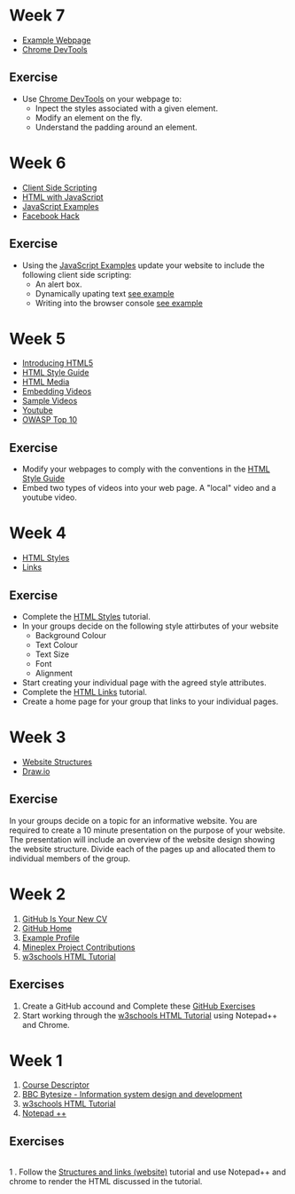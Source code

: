 # Week 7

* [Example Webpage](https://gist.github.com/Haxoras/7990467)
* [Chrome DevTools](https://developers.google.com/web/tools/chrome-devtools/beginners/html)

## Exercise 

* Use [Chrome DevTools](https://developers.google.com/web/tools/chrome-devtools/beginners/html) on your webpage to:
	* Inpect the styles associated with a given element.
	* Modify an element on the fly.
	* Understand the padding around an element.

# Week 6

* [Client Side Scripting](https://www.bbc.com/bitesize/guides/ztj2xnb/revision/1)
* [HTML with JavaScript](https://www.w3schools.com/html/html_scripts.asp)
* [JavaScript Examples](https://www.w3schools.com/js/js_examples.asp)
* [Facebook Hack](https://slate.com/technology/2018/10/facebook-hack-security-breach-50-million-accounts.html)

## Exercise

* Using the [JavaScript Examples](https://www.w3schools.com/js/js_examples.asp) update your website to include the following client side scripting:
	* An alert box.
	* Dynamically upating text [see example](https://www.w3schools.com/js/tryit.asp?filename=tryjs_intro_style)
	* Writing into the browser console [see example](https://www.w3schools.com/js/tryit.asp?filename=tryjs_output_dom)

# Week 5

* [Introducing HTML5](https://www.w3schools.com/Html/html5_intro.asp)
* [HTML Style Guide](https://www.w3schools.com/Html/html5_syntax.asp)
* [HTML Media](https://www.w3schools.com/Html/html_media.asp)
* [Embedding Videos](https://www.w3schools.com/Html/html5_video.asp)
* [Sample Videos](https://www.sample-videos.com/)
* [Youtube](https://www.w3schools.com/Html/html_youtube.asp)
* [OWASP Top 10](https://www.greycampus.com/blog/information-security/owasp-top-vulnerabilities-in-web-applications)

## Exercise

* Modify your webpages to comply with the conventions in the [HTML Style Guide](https://www.w3schools.com/Html/html5_syntax.asp)
* Embed two types of videos into your web page. A "local" video and a youtube video.


# Week 4

* [HTML Styles](https://www.w3schools.com/html/html_styles.asp)
* [Links](https://www.w3schools.com/html/html_links.asp)

## Exercise

* Complete the [HTML Styles](https://www.w3schools.com/html/html_styles.asp) tutorial.
* In your groups decide on the following style attirbutes of your website
	* Background Colour
	* Text Colour
	* Text Size
	* Font
	* Alignment
* Start creating your individual page with the agreed style attributes.
* Complete the [HTML Links](https://www.w3schools.com/html/html_links.asp) tutorial.
* Create a home page for your group that links to your individual pages.

<!--
-->

# Week 3

* [Website Structures](https://www.bbc.com/bitesize/guides/z96psbk/revision/1)
* [Draw.io](https://www.draw.io/)

## Exercise

In your groups decide on a topic for an informative website. You are required to create a 10 minute presentation on the purpose of your website. The presentation will include an overview of the website design showing the website structure. Divide each of the pages up and allocated them to individual members of the group.

# Week 2
 
1. [GitHub Is Your New CV](http://code.dblock.org/2011/07/14/github-is-your-new-resume.html)
1. [GitHub Home](https://github.com/)
1. [Example Profile](https://github.com/marijnh)
1. [Mineplex Project Contributions](https://drive.google.com/file/d/0B7l9n3yk5ob0b0JCWXU5ZjY4dUk/view?ts=58170cea)
1. [w3schools HTML Tutorial](https://www.w3schools.com/html/default.asp) 

## Exercises 

1. Create a GitHub accound and Complete these [GitHub Exercises](https://docs.google.com/document/d/1lYOmyY0liBNXntOP9yipcD7Cy-aqKqAU1gkrSmdd2e4/edit?usp=sharing)
1. Start working through the [w3schools HTML Tutorial](https://www.w3schools.com/html/default.asp) using Notepad++ and Chrome.

# Week 1

1. [Course Descriptor](https://www.sqa.org.uk/files/nq/CfE_Unit_H_ComputingScience_InformationSystemsDesignandDevelopment.pdf)
1. [BBC Bytesize - Information system design and development](https://www.bbc.com/bitesize/topics/zdw2n39)
1. [w3schools HTML Tutorial](https://www.w3schools.com/html/default.asp) 
1. [Notepad ++](https://notepad-plus-plus.org/)

## Exercises

<br>1 . Follow the [Structures and links (website)](https://www.bbc.com/bitesize/guides/z96psbk/revision/1) tutorial and use Notepad++ and chrome to render the HTML discussed in the tutorial. 
   

